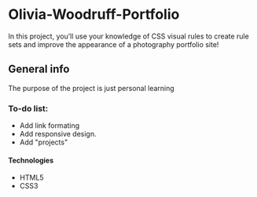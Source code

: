 # Olivia-Woodruff-Portfolio
In this project, you’ll use your knowledge of CSS visual rules to create rule sets and improve the appearance of a photography portfolio site!

## General info
The purpose of the project is just personal learning

### To-do list:
* Add link formating
* Add responsive design.
* Add "projects" 

#### Technologies
* HTML5
* CSS3
